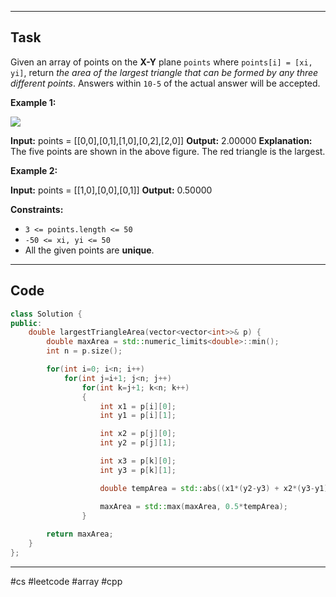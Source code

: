 ___
## Task
Given an array of points on the **X-Y** plane `points` where `points[i] = [xi, yi]`, return _the area of the largest triangle that can be formed by any three different points_. Answers within `10-5` of the actual answer will be accepted.

**Example 1:**

![](https://s3-lc-upload.s3.amazonaws.com/uploads/2018/04/04/1027.png)

**Input:** points = [[0,0],[0,1],[1,0],[0,2],[2,0]]
**Output:** 2.00000
**Explanation:** The five points are shown in the above figure. The red triangle is the largest.

**Example 2:**

**Input:** points = [[1,0],[0,0],[0,1]]
**Output:** 0.50000

**Constraints:**

- `3 <= points.length <= 50`
- `-50 <= xi, yi <= 50`
- All the given points are **unique**.
___
## Code
```cpp
class Solution {
public:
    double largestTriangleArea(vector<vector<int>>& p) {
        double maxArea = std::numeric_limits<double>::min();
        int n = p.size();

        for(int i=0; i<n; i++)
            for(int j=i+1; j<n; j++)
                for(int k=j+1; k<n; k++)
                {
                    int x1 = p[i][0];
                    int y1 = p[i][1];

                    int x2 = p[j][0];
                    int y2 = p[j][1];

                    int x3 = p[k][0];
                    int y3 = p[k][1];

                    double tempArea = std::abs((x1*(y2-y3) + x2*(y3-y1) + x3*(y1-y2)));

                    maxArea = std::max(maxArea, 0.5*tempArea);
                }
        
        return maxArea;
    }
};
```
___
#cs #leetcode #array #cpp